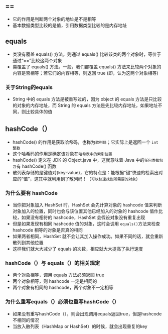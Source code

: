 ## ==

- 它的作用是判断两个对象的地址是不是相等
- 基本数据类型比较的是值，引用数据类型比较的是内存地址

## equals

- 类没有覆盖 equals() 方法。则通过 equals() 比较该类的两个对象时，等价于通过“==”比较这两个对象
- 类覆盖了 equals() 方法。一般，我们都覆盖 equals() 方法来比较两个对象的内容是否相等；若它们的内容相等，则返回 true (即，认为这两个对象相等)

###  关于String的equals

- String 中的 equals 方法是被重写过的，因为 object 的 equals 方法是只比较的对象的内存地址，而 String 的 equals 方法是先比较内存地址，如果地址不同，则比较具体的值

## hashCode（）

- hashCode() 的作用是获取哈希码，也称为`散列码`；它实际上是返回一个 `int 整数`
- 这个哈希码的作用是确定该对象在`哈希表中的索引位置`
- hashCode() 定义在 JDK 的 Object.java 中，这就意味着 Java 中的`任何类都包含`有 hashCode() 函数
- 散列表存储的是键值对(key-value)，它的特点是：能根据“键”快速的检索出对应的“值”，这其中就利用到了散列码！（`可以快速找到所需要的对象`）

### 为什么要有 hashCode

- 当你把对象加入 HashSet 时，HashSet 会先计算对象的 hashcode 值来判断对象加入的位置，同时也会与该位置其他已经加入的对象的 hashcode 值作比较，如果没有相符的 hashcode，HashSet 会假设对象没有重复出现
- 但是如果发现有相同 hashcode 值的对象，这时会调用 `equals()`方法来检查 hashcode 相等的对象是否真的相同
- 如果两者相同，HashSet 就不会让其加入操作成功。如果不同的话，就会重新散列到其他位置
- 这样我们就大大减少了 equals 的次数，相应就大大提高了执行速度

### hashCode（）与 equals（）的相关规定

- 两个对象相等，调用 equals 方法必须返回 true
- 两个对象相等，则 hashcode 一定是相同的
- 两个对象有相同的 hashcode，两个对象不一定相等

### 为什么重写equals（）必须也重写hashCode（）

- 如果没有重写hashCode（），则会出现调用equals返回true，但是hashcode不相同的情况
- 当放入散列表（HashMap or HashSet）的时候，就会出现重复的key


